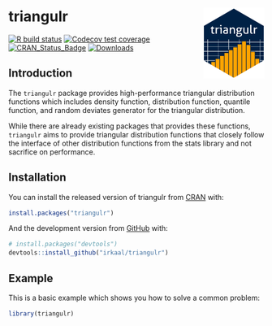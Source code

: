 
<!-- README.md is generated from README.Rmd. Please edit that file -->

# triangulr <a href="https://irkaal.github.io/triangulr"><img src="man/figures/logo.png" align="right" height="139" /></a>

[![R build
status](https://github.com/irkaal/triangulr/workflows/R-CMD-check/badge.svg)](https://github.com/irkaal/triangulr/actions)
[![Codecov test
coverage](https://codecov.io/gh/irkaal/triangulr/branch/master/graph/badge.svg)](https://codecov.io/gh/irkaal/triangulr?branch=master)
[![CRAN\_Status\_Badge](http://www.r-pkg.org/badges/version/triangulr)](http://cran.r-project.org/web/packages/triangulr)
[![Downloads](http://cranlogs.r-pkg.org/badges/triangulr)](http://cran.rstudio.com/package=triangulr)

## Introduction

The `triangulr` package provides high-performance triangular
distribution functions which includes density function, distribution
function, quantile function, and random deviates generator for the
triangular distribution.

While there are already existing packages that provides these functions,
`triangulr` aims to provide triangular distribution functions that
closely follow the interface of other distribution functions from the
stats library and not sacrifice on performance.

## Installation

You can install the released version of triangulr from
[CRAN](https://CRAN.R-project.org) with:

``` r
install.packages("triangulr")
```

And the development version from [GitHub](https://github.com/) with:

``` r
# install.packages("devtools")
devtools::install_github("irkaal/triangulr")
```

## Example

This is a basic example which shows you how to solve a common problem:

``` r
library(triangulr)
```
